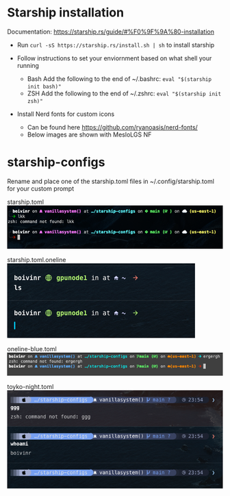# Starship installation
Documentation: https://starship.rs/guide/#%F0%9F%9A%80-installation <br>

- Run ```curl -sS https://starship.rs/install.sh | sh``` to install starship <br>
- Follow instructions to set your enviornment based on what shell your running
  - Bash Add the following to the end of ~/.bashrc: ```eval "$(starship init bash)"```
  - ZSH Add the following to the end of ~/.zshrc: ```eval "$(starship init zsh)"```

- Install Nerd fonts for custom icons 
  - Can be found here https://github.com/ryanoasis/nerd-fonts/
  - Below images are shown with MesloLGS NF 

# starship-configs
Rename and place one of the starship.toml files in ~/.config/starship.toml for your custom prompt 

starship.toml <br>
![](https://raw.githubusercontent.com/Yabbo/starship-configs/main/images/starship.png)


starship.toml.oneline <br>
![](https://raw.githubusercontent.com/Yabbo/starship-configs/main/images/starship-oneline.png)

oneline-blue.toml <br>
![](https://raw.githubusercontent.com/Yabbo/starship-configs/main/images/oneline-blue.png)

toyko-night.toml <br>
![](https://raw.githubusercontent.com/Yabbo/starship-configs/main/images/tokyo-night.png)
